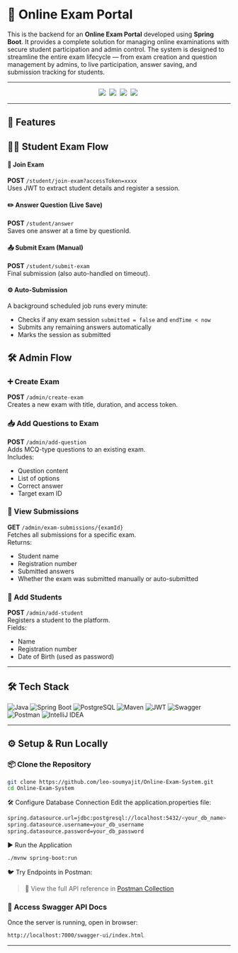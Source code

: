 # 🧠 Online Exam Portal

This is the backend for an **Online Exam Portal** developed using **Spring Boot**. It provides a complete solution for managing online examinations with secure student participation and admin control.
The system is designed to streamline the entire exam lifecycle — from exam creation and question management by admins, to live participation, answer saving, and submission tracking for students.

---


<div align="center">
  <img src="https://img.shields.io/badge/engineered-with%20precision-9cf?style=for-the-badge&logo=target" />&nbsp;
  <img src="https://img.shields.io/badge/runs%20on-coffee%20%26%20late%20nights-ff69b4?style=for-the-badge&logo=buymeacoffee" />&nbsp;
  <img src="https://img.shields.io/badge/debugged%20with-patience-orange?style=for-the-badge&logo=bugatti" />&nbsp;
  <img src="https://img.shields.io/badge/made%20for-learners-blueviolet?style=for-the-badge&logo=bookstack" />&nbsp;
</div>



---

## 🚀 Features

## 🧑‍🎓 Student Exam Flow

#### 🔗 Join Exam
**POST** `/student/join-exam?accessToken=xxxx`  
Uses JWT to extract student details and register a session.

#### ✏️ Answer Question (Live Save)
**POST** `/student/answer`  
Saves one answer at a time by questionId.

#### 📤 Submit Exam (Manual)
**POST** `/student/submit-exam`  
Final submission (also auto-handled on timeout).

#### ⚙️ Auto-Submission
A background scheduled job runs every minute:
- Checks if any exam session `submitted = false` and `endTime < now`
- Submits any remaining answers automatically
- Marks the session as submitted


## 🛠️ Admin Flow

### ➕ Create Exam
**POST** `/admin/create-exam`  
Creates a new exam with title, duration, and access token.

### 📥 Add Questions to Exam
**POST** `/admin/add-question`  
Adds MCQ-type questions to an existing exam.  
Includes:
- Question content
- List of options
- Correct answer
- Target exam ID

### 📄 View Submissions
**GET** `/admin/exam-submissions/{examId}`  
Fetches all submissions for a specific exam.  
Returns:
- Student name
- Registration number
- Submitted answers
- Whether the exam was submitted manually or auto-submitted

### 👤 Add Students  
**POST** `/admin/add-student`  
Registers a student to the platform.  
Fields:
- Name  
- Registration number  
- Date of Birth (used as password)  


---

## 🛠️ Tech Stack

![Java](https://img.shields.io/badge/Java-ED8B00?style=for-the-badge&logo=openjdk&logoColor=white)
![Spring Boot](https://img.shields.io/badge/Spring_Boot-6DB33F?style=for-the-badge&logo=spring-boot&logoColor=white)
![PostgreSQL](https://img.shields.io/badge/PostgreSQL-4169E1?style=for-the-badge&logo=postgresql&logoColor=white)
![Maven](https://img.shields.io/badge/Maven-C71A36?style=for-the-badge&logo=apachemaven&logoColor=white)
![JWT](https://img.shields.io/badge/JWT-black?style=for-the-badge&logo=JSON%20web%20tokens)
![Swagger](https://img.shields.io/badge/Swagger-85EA2D?style=for-the-badge&logo=swagger&logoColor=black)
![Postman](https://img.shields.io/badge/Postman-FF6C37?style=for-the-badge&logo=postman&logoColor=white)
![IntelliJ IDEA](https://img.shields.io/badge/IntelliJ_IDEA-000000?style=for-the-badge&logo=intellij-idea&logoColor=white)


---

## ⚙️ Setup & Run Locally

### 📦 Clone the Repository

```bash
git clone https://github.com/leo-soumyajit/Online-Exam-System.git
cd Online-Exam-System
```
🛠 Configure Database Connection
Edit the application.properties file:
```bash
spring.datasource.url=jdbc:postgresql://localhost:5432/<your_db_name>
spring.datasource.username=your_db_username
spring.datasource.password=your_db_password
```
▶ Run the Application
```bash
./mvnw spring-boot:run
```

🐦 Try Endpoints in Postman:
> 🔗 View the full API reference in [Postman Collection](https://www.postman.com/newsly-0222/workspace/online-exam-portal)


### 📄 Access Swagger API Docs
Once the server is running, open in browser:
```bash
http://localhost:7000/swagger-ui/index.html
```
---
